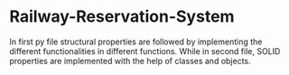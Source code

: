 # Railway-Reservation-System
In first py file structural properties are followed by implementing the different functionalities in different functions.
While in second file, SOLID properties are implemented with the help of classes and objects. 
